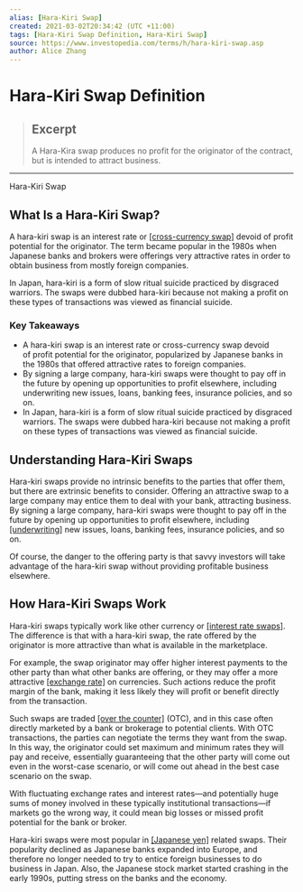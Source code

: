 ```yaml
---
alias: [Hara-Kiri Swap]
created: 2021-03-02T20:34:42 (UTC +11:00)
tags: [Hara-Kiri Swap Definition, Hara-Kiri Swap]
source: https://www.investopedia.com/terms/h/hara-kiri-swap.asp
author: Alice Zhang
---
```


# Hara-Kiri Swap Definition

> ## Excerpt
> A Hara-Kira swap produces no profit for the originator of the contract, but is intended to attract business.

---

Hara-Kiri Swap
## What Is a Hara-Kiri Swap?

A hara-kiri swap is an interest rate or [[cross-currency swap]](https://www.investopedia.com/terms/c/cross-currency-swap.asp) devoid of profit potential for the originator. The term became popular in the 1980s when Japanese banks and brokers were offerings very attractive rates in order to obtain business from mostly foreign companies.

In Japan, hara-kiri is a form of slow ritual suicide practiced by disgraced warriors. The swaps were dubbed hara-kiri because not making a profit on these types of transactions was viewed as financial suicide.

### Key Takeaways

-   A hara-kiri swap is an interest rate or cross-currency swap devoid of profit potential for the originator, popularized by Japanese banks in the 1980s that offered attractive rates to foreign companies.
-   By signing a large company, hara-kiri swaps were thought to pay off in the future by opening up opportunities to profit elsewhere, including underwriting new issues, loans, banking fees, insurance policies, and so on.
-   In Japan, hara-kiri is a form of slow ritual suicide practiced by disgraced warriors. The swaps were dubbed hara-kiri because not making a profit on these types of transactions was viewed as financial suicide. 

## Understanding Hara-Kiri Swaps

Hara-kiri swaps provide no intrinsic benefits to the parties that offer them, but there are extrinsic benefits to consider. Offering an attractive swap to a large company may entice them to deal with your bank, attracting business. By signing a large company, hara-kiri swaps were thought to pay off in the future by opening up opportunities to profit elsewhere, including [[underwriting]](https://www.investopedia.com/terms/u/underwriting.asp) new issues, loans, banking fees, insurance policies, and so on.

Of course, the danger to the offering party is that savvy investors will take advantage of the hara-kiri swap without providing profitable business elsewhere.

## How Hara-Kiri Swaps Work

Hara-kiri swaps typically work like other currency or [[interest rate swaps]](https://www.investopedia.com/terms/i/interestrateswap.asp). The difference is that with a hara-kiri swap, the rate offered by the originator is more attractive than what is available in the marketplace.

For example, the swap originator may offer higher interest payments to the other party than what other banks are offering, or they may offer a more attractive [[exchange rate]](https://www.investopedia.com/terms/e/exchangerate.asp) on currencies. Such actions reduce the profit margin of the bank, making it less likely they will profit or benefit directly from the transaction.

Such swaps are traded [[over the counter]](https://www.investopedia.com/terms/o/otc.asp) (OTC), and in this case often directly marketed by a bank or brokerage to potential clients. With OTC transactions, the parties can negotiate the terms they want from the swap. In this way, the originator could set maximum and minimum rates they will pay and receive, essentially guaranteeing that the other party will come out even in the worst-case scenario, or will come out ahead in the best case scenario on the swap.

With fluctuating exchange rates and interest rates—and potentially huge sums of money involved in these typically institutional transactions—if markets go the wrong way, it could mean big losses or missed profit potential for the bank or broker.

Hara-kiri swaps were most popular in [[Japanese yen]](https://www.investopedia.com/terms/j/jpy.asp) related swaps. Their popularity declined as Japanese banks expanded into Europe, and therefore no longer needed to try to entice foreign businesses to do business in Japan. Also, the Japanese stock market started crashing in the early 1990s, putting stress on the banks and the economy.

